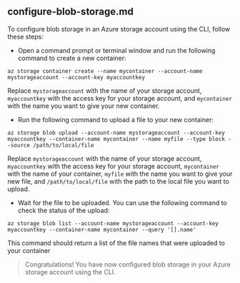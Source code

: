 ## configure-blob-storage.md
To configure blob storage in an Azure storage account using the CLI, follow these steps:
* Open a command prompt or terminal window and run the following command to create a new container:
```
az storage container create --name mycontainer --account-name mystorageaccount --account-key myaccountkey 
```

Replace `mystorageaccount` with the name of your storage account, `myaccountkey` with the access key for your storage account, and `mycontainer` with the name you want to give your new container.




* Run the following command to upload a file to your new container: 
```
az storage blob upload --account-name mystorageaccount --account-key myaccountkey --container-name mycontainer --name myfile --type block --source /path/to/local/file
```
 Replace `mystorageaccount` with the name of your storage account, `myaccountkey` with the access key for your storage account, `mycontainer` with the name of your container, `myfile` with the name you want to give your new file, and `/path/to/local/file` with the path to the local file you want to upload.

* Wait for the file to be uploaded. You can use the following command to check the status of the upload: 
```
az storage blob list --account-name mystorageaccount --account-key myaccountkey --container-name mycontainer --query '[].name'
```

This command should return a list of the file names that were uploaded to your container

> Congratulations! You have now configured blob storage in your Azure storage account using the CLI.


